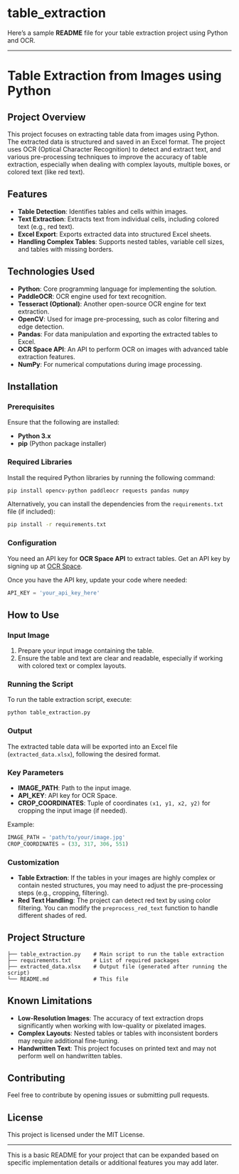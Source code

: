 ﻿# table_extraction
Here’s a sample **README** file for your table extraction project using Python and OCR.

---

# Table Extraction from Images using Python

## Project Overview

This project focuses on extracting table data from images using Python. The extracted data is structured and saved in an Excel format. The project uses OCR (Optical Character Recognition) to detect and extract text, and various pre-processing techniques to improve the accuracy of table extraction, especially when dealing with complex layouts, multiple boxes, or colored text (like red text).

## Features

- **Table Detection**: Identifies tables and cells within images.
- **Text Extraction**: Extracts text from individual cells, including colored text (e.g., red text).
- **Excel Export**: Exports extracted data into structured Excel sheets.
- **Handling Complex Tables**: Supports nested tables, variable cell sizes, and tables with missing borders.
  
## Technologies Used

- **Python**: Core programming language for implementing the solution.
- **PaddleOCR**: OCR engine used for text recognition.
- **Tesseract (Optional)**: Another open-source OCR engine for text extraction.
- **OpenCV**: Used for image pre-processing, such as color filtering and edge detection.
- **Pandas**: For data manipulation and exporting the extracted tables to Excel.
- **OCR Space API**: An API to perform OCR on images with advanced table extraction features.
- **NumPy**: For numerical computations during image processing.

## Installation

### Prerequisites

Ensure that the following are installed:

- **Python 3.x**
- **pip** (Python package installer)

### Required Libraries

Install the required Python libraries by running the following command:

```bash
pip install opencv-python paddleocr requests pandas numpy
```

Alternatively, you can install the dependencies from the `requirements.txt` file (if included):

```bash
pip install -r requirements.txt
```

### Configuration

You need an API key for **OCR Space API** to extract tables. Get an API key by signing up at [OCR Space](https://ocr.space/ocrapi).

Once you have the API key, update your code where needed:

```python
API_KEY = 'your_api_key_here'
```

## How to Use

### Input Image

1. Prepare your input image containing the table.
2. Ensure the table and text are clear and readable, especially if working with colored text or complex layouts.

### Running the Script

To run the table extraction script, execute:

```bash
python table_extraction.py
```

### Output

The extracted table data will be exported into an Excel file (`extracted_data.xlsx`), following the desired format.

### Key Parameters

- **IMAGE_PATH**: Path to the input image.
- **API_KEY**: API key for OCR Space.
- **CROP_COORDINATES**: Tuple of coordinates `(x1, y1, x2, y2)` for cropping the input image (if needed).

Example:

```python
IMAGE_PATH = 'path/to/your/image.jpg'
CROP_COORDINATES = (33, 317, 306, 551)
```

### Customization

- **Table Extraction**: If the tables in your images are highly complex or contain nested structures, you may need to adjust the pre-processing steps (e.g., cropping, filtering).
- **Red Text Handling**: The project can detect red text by using color filtering. You can modify the `preprocess_red_text` function to handle different shades of red.

## Project Structure

```
├── table_extraction.py    # Main script to run the table extraction
├── requirements.txt       # List of required packages
├── extracted_data.xlsx    # Output file (generated after running the script)
└── README.md              # This file
```

## Known Limitations

- **Low-Resolution Images**: The accuracy of text extraction drops significantly when working with low-quality or pixelated images.
- **Complex Layouts**: Nested tables or tables with inconsistent borders may require additional fine-tuning.
- **Handwritten Text**: This project focuses on printed text and may not perform well on handwritten tables.

## Contributing

Feel free to contribute by opening issues or submitting pull requests.

## License

This project is licensed under the MIT License.

---

This is a basic README for your project that can be expanded based on specific implementation details or additional features you may add later.

